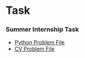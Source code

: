 # Task
### Summer Internship Task
* [Python Problem File](https://github.com/deepanshu96/Task/blob/master/Python_problem.ipynb)
* [CV Problem File](https://github.com/deepanshu96/Task/blob/master/CV_problem.ipynb)
